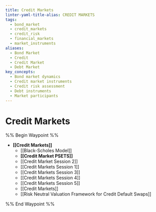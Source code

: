 ```yaml
---
title: Credit Markets
linter-yaml-title-alias: CREDIT MARKETS
tags:
  - bond_market
  - credit_markets
  - credit_risk
  - financial_markets
  - market_instruments
aliases:
  - Bond Market
  - Credit
  - Credit Market
  - Debt Market
key_concepts:
  - Bond market dynamics
  - Credit market instruments
  - Credit risk assessment
  - Debt instruments
  - Market participants
---
```


# Credit Markets

%% Begin Waypoint %%
- **[[Credit Markets]]**
	- [[Black-Scholes Model]]
	- **[[Credit Market PSETS]]**
	- [[Credit Market Session 2]]
	- [[Credit Markets Session 1]]
	- [[Credit Markets Session 3]]
	- [[Credit Markets Session 4]]
	- [[Credit Markets Session 5]]
	- [[Credit Markets]]
	- [[Risk Neutral Valuation Framework for Credit Default Swaps]]

%% End Waypoint %%